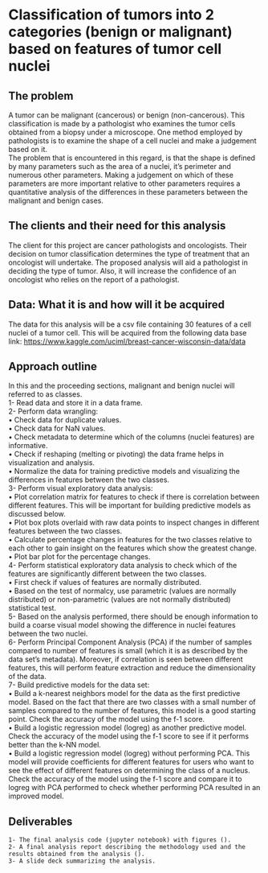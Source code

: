 # Classification of tumors into 2 categories (benign or malignant) based on features of tumor cell nuclei   
## The problem   
A tumor can be malignant (cancerous) or benign (non-cancerous). This classification is made by a pathologist who examines the tumor cells obtained from a biopsy under a microscope. One method employed by pathologists is to examine the shape of a cell nuclei and make a judgement based on it.    
The problem that is encountered in this regard, is that the shape is defined by many parameters such as the area of a nuclei, it’s perimeter and numerous other parameters. Making a judgement on which of these parameters are more important relative to other parameters requires a quantitative analysis of the differences in these parameters between the malignant and benign cases.     
## The clients and their need for this analysis   
The client for this project are cancer pathologists and oncologists. Their decision on tumor classification determines the type of treatment that an oncologist will undertake. The proposed analysis will aid a pathologist in deciding the type of tumor. Also, it will increase the confidence of an oncologist who relies on the report of a pathologist.       
## Data: What it is and how will it be acquired    
The data for this analysis will be a csv file containing 30 features of a cell nuclei of a tumor cell. This will be acquired from the following data base link:
https://www.kaggle.com/uciml/breast-cancer-wisconsin-data/data
## Approach outline   
In this and the proceeding sections, malignant and benign nuclei will referred to as classes.     
    1- Read data and store it in a data frame.   
    2- Perform data wrangling:   
    • Check data for duplicate values.   
    • Check data for NaN values.   
    • Check metadata to determine which of the columns (nuclei features) are informative.   
    • Check if reshaping (melting or pivoting) the data frame helps in visualization and analysis.    
    • Normalize the data for training predictive models and visualizing the differences in features between the two classes.   
    3- Perform visual exploratory data analysis:   
    • Plot correlation matrix for features to check if there is correlation between different features. This will be important for building predictive models as discussed below.   
    • Plot box plots overlaid with raw data points to inspect changes in different features between the two classes.   
    • Calculate percentage changes in features for the two classes relative to each other to gain insight on the features which show the greatest change.   
    • Plot bar plot for the percentage changes.    
    4- Perform statistical exploratory data analysis to check which of the features are significantly different between the two classes.   
    • First check if values of features are normally distributed.   
    • Based on the test of normalcy, use parametric (values are normally distributed) or non-parametric (values are not normally distributed) statistical test.    
    5- Based on the analysis performed, there should be enough information to build a coarse visual model showing the difference in nuclei features between the two nuclei.        
    6- Perform Principal Component Analysis (PCA) if the number of samples compared to number of features is small (which it is as described by the data set’s metadata). Moreover, if correlation is seen between different features, this will perform feature extraction and reduce the dimensionality of the data.   
    7- Build predictive models for the data set:   
    • Build a k-nearest neighbors model for the data as the first predictive model. Based on the fact that there are two classes with a small number of samples compared to the number of features, this model is a good starting point. Check the accuracy of the model using the f-1 score.   
    • Build a logistic regression model (logreg) as another predictive model. Check the accuracy of the model using the f-1 score to see if it performs better than the k-NN model.   
    • Build a logistic regression model (logreg) without performing PCA. This model will provide coefficients for different features for users who want to see the effect of different features on determining the class of a nucleus. Check the accuracy of the model using the f-1 score and compare it to logreg with PCA performed to check whether performing PCA resulted in an improved model.    
## Deliverables   
    1- The final analysis code (jupyter notebook) with figures ().   
    2- A final analysis report describing the methodology used and the results obtained from the analysis ().   
    3- A slide deck summarizing the analysis.   
